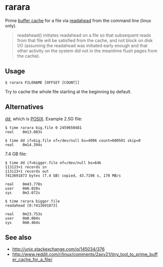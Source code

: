 rarara
======

Prime [buffer cache](http://www.tldp.org/LDP/sag/html/buffer-cache.html) for a file via [readahead](http://man7.org/linux/man-pages/man2/readahead.2.html) from the command line (linux only).

> readahead() initiates readahead on a file so that subsequent reads
  from that file will be satisfied from the cache, and not block on
  disk I/O (assuming the readahead was initiated early enough and that
  other activity on the system did not in the meantime flush pages from
  the cache).

Usage
-----

    $ rarara FILENAME [OFFSET [COUNT]]

Try to cache the whole file starting at the beginning by default.

Alternatives
------------

[dd](http://en.wikipedia.org/wiki/Dd_%28Unix%29), which is [POSIX](http://pubs.opengroup.org/onlinepubs/9699919799/utilities/dd.html). Example 2.5G file:

    $ time rarara big.file 0 2459650481
    real    0m13.803s

    $ time dd if=big.file of=/dev/null bs=4096 count=600501 skip=0
    real    0m14.394s

7.4 GB file:

    $ time dd if=bigger.file of=/dev/null bs=64k
    113123+1 records in
    113123+1 records out
    7413691873 bytes (7.4 GB) copied, 43.7198 s, 170 MB/s

    real    0m43.778s
    user    0m0.028s
    sys     0m3.672s

    $ time rarara bigger.file
    readahead [0:7413691873]

    real    0m23.753s
    user    0m0.004s
    sys     0m0.464s

See also
--------

* http://unix.stackexchange.com/q/145034/376
* http://www.reddit.com/r/linux/comments/2axv21/tiny_tool_to_prime_buffer_cache_for_a_file/
